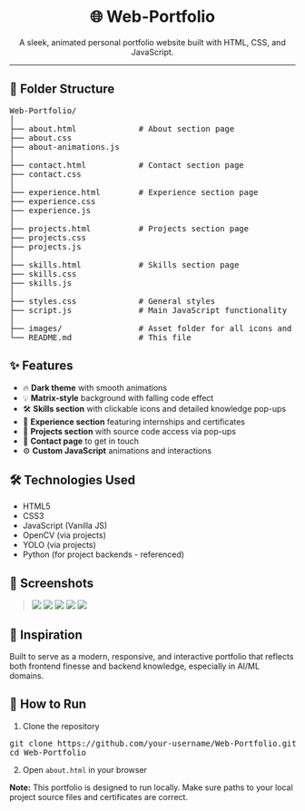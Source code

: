 <h1 align="center">🌐 Web-Portfolio</h1>

<p align="center">A sleek, animated personal portfolio website built with HTML, CSS, and JavaScript.</p>

<hr>

<h2>📁 Folder Structure</h2>

<pre>
Web-Portfolio/
│
├── about.html             # About section page
├── about.css
├── about-animations.js
│
├── contact.html           # Contact section page
├── contact.css
│
├── experience.html        # Experience section page
├── experience.css
├── experience.js
│
├── projects.html          # Projects section page
├── projects.css
├── projects.js
│
├── skills.html            # Skills section page
├── skills.css
├── skills.js
│
├── styles.css             # General styles
├── script.js              # Main JavaScript functionality
│
├── images/                # Asset folder for all icons and visuals
└── README.md              # This file
</pre>

<h2>✨ Features</h2>

<ul>
  <li>🔥 <strong>Dark theme</strong> with smooth animations</li>
  <li>💡 <strong>Matrix-style</strong> background with falling code effect</li>
  <li>🛠️ <strong>Skills section</strong> with clickable icons and detailed knowledge pop-ups</li>
  <li>📜 <strong>Experience section</strong> featuring internships and certificates</li>
  <li>🚀 <strong>Projects section</strong> with source code access via pop-ups</li>
  <li>📩 <strong>Contact page</strong> to get in touch</li>
  <li>⚙️ <strong>Custom JavaScript</strong> animations and interactions</li>
</ul>

<h2>🛠️ Technologies Used</h2>

<ul>
  <li>HTML5</li>
  <li>CSS3</li>
  <li>JavaScript (Vanilla JS)</li>
  <li>OpenCV (via projects)</li>
  <li>YOLO (via projects)</li>
  <li>Python (for project backends - referenced)</li>
</ul>

<h2>📸 Screenshots</h2>

<blockquote>
<img src="https://github.com/user-attachments/assets/2d3b7f54-2349-4e4c-9792-3b21c289842b" />
<img src="https://github.com/user-attachments/assets/547d2e8e-65a2-4cf2-9922-b0a828a03040" />
<img src="https://github.com/user-attachments/assets/785e5ba0-80b7-4864-afb6-6b5ffcb56e55" />
<img src="https://github.com/user-attachments/assets/ee5440ba-548f-414b-963d-a65ba5f06605" />
<img src="https://github.com/user-attachments/assets/7a949c37-aec9-4664-83f4-b6cc59a4033e" />
</blockquote>

<h2>🧠 Inspiration</h2>

<p>
Built to serve as a modern, responsive, and interactive portfolio that reflects both frontend finesse and backend knowledge, especially in AI/ML domains.
</p>

<h2>🚀 How to Run</h2>

<ol>
  <li>Clone the repository</li>
</ol>

<pre>
git clone https://github.com/your-username/Web-Portfolio.git
cd Web-Portfolio
</pre>

<ol start="2">
  <li>Open <code>about.html</code> in your browser</li>
</ol>

<p><strong>Note:</strong> This portfolio is designed to run locally. Make sure paths to your local project source files and certificates are correct.</p>

